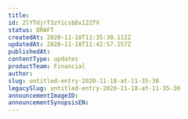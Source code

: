 ```yaml
---
title: 
id: 2lYTdjrT3zYicsbDxI2ZfV
status: DRAFT
createdAt: 2020-11-18T11:35:30.112Z
updatedAt: 2020-11-18T11:42:57.157Z
publishedAt: 
contentType: updates
productTeam: Financial
author: 
slug: untitled-entry-2020-11-18-at-11-35-30
legacySlug: untitled-entry-2020-11-18-at-11-35-30
announcementImageID: 
announcementSynopsisEN: 
---
```




